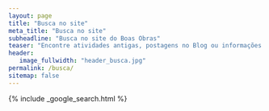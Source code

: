 ```yaml
---
layout: page
title: "Busca no site"
meta_title: "Busca no site"
subheadline: "Busca no site do Boas Obras"
teaser: "Encontre atividades antigas, postagens no Blog ou informações úteis, em um clique!"
header:
   image_fullwidth: "header_busca.jpg"
permalink: /busca/
sitemap: false
---
```


{% include _google_search.html %}
